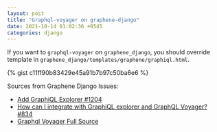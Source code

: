 ```yaml
---
layout: post
title: "Graphql-voyager on graphene-django"
date: 2021-10-14 01:02:36 +0545
categories: django
---
```

If you want to `graphql-voyager` on `graphene_django`, you should override template in `graphene_django/templates/graphene/graphiql.html`.

{% gist c11ff90b83429e45a91b7b97c50ba6e6 %}

Sources from Graphene Django Issues:

 - [Add GraphiQL Explorer #1204](https://github.com/graphql-python/graphene-django/issues/1204)
 - [How can I integrate with GraphiQL explorer and GraphQL Voyager?  #834](https://github.com/graphql-python/graphene-django/issues/834)
 - [Graphql Voyager Full Source](https://github.com/APIs-guru/graphql-voyager/blob/master/example/index.html)
